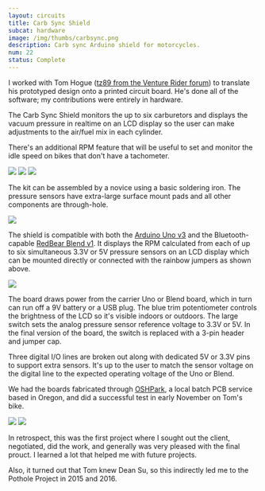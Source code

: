```yaml
---
layout: circuits
title: Carb Sync Shield
subcat: hardware 
image: /img/thumbs/carbsync.png
description: Carb sync Arduino shield for motorcycles. 
num: 22
status: Complete
---
```


I worked with Tom Hogue (<a href="http://www.venturerider.org/forum/showthread.php?73158-Built-a-digital-carb-sync">tz89 from the Venture Rider forum</a>) to translate his prototyped design onto a printed circuit board. He's done all of the software; my contributions were entirely in hardware. 

The Carb Sync Shield monitors the up to six carburetors and displays the vacuum pressure in realtime on an LCD display so the user can make adjustments to the air/fuel mix in each cylinder.

There's an additional RPM feature that will be useful to set and monitor the idle speed on bikes that don't have a tachometer.

<img src="https://jenner.smugmug.com/Carb-Sync-Shield/i-CnTJMHR/0/L/IMG_2190-L.jpg">

<img src="https://jenner.smugmug.com/Carb-Sync-Shield/i-JPjRQ3X/0/L/IMG_2193-L.jpg">

<img src="https://jenner.smugmug.com/Carb-Sync-Shield/i-895ngdv/0/L/IMG_2433-L.jpg">

The kit can be assembled by a novice using a basic soldering iron. The pressure sensors have extra-large surface mount pads and all other components are through-hole. 

<img src="https://jenner.smugmug.com/Carb-Sync-Shield/i-NcsHnpf/0/M/IMG_2304-M.jpg">

The shield is compatible with both the <a href="http://store.arduino.cc/product/A000066">Arduino Uno v3</a> and the Bluetooth-capable <a href="http://redbearlab.com/blend/">RedBear Blend v1</a>. It displays the RPM calculated from each of up to six simultaneous 3.3V or 5V pressure sensors on an LCD display which can be mounted directly or connected with the rainbow jumpers as shown above. 

<img src="https://jenner.smugmug.com/Carb-Sync-Shield/i-PCbRQZg/0/M/ardblend-M.png">

The board draws power from the carrier Uno or Blend board, which in turn can run off a 9V battery or a USB plug. The blue trim potentiometer controls the brightness of the LCD so it's visible indoors or outdoors. The large switch sets the analog pressure sensor reference voltage to 3.3V or 5V. In the final version of the board, the switch is replaced with a 3-pin header and jumper cap.  

Three digital I/O lines are broken out along with dedicated 5V or 3.3V pins to support extra sensors. It's up to the user to match the sensor voltage on the digital line to the expected operating voltage of the Uno or Blend.

We had the boards fabricated through <a href="http://oshpark.com">OSHPark</a>, a local batch PCB service based in Oregon, and did a successful test in early November on Tom's bike. 

<img src="https://jenner.smugmug.com/Carb-Sync-Shield/i-BJjknMv/0/L/IMG_2436-L.jpg">

<img src="https://jenner.smugmug.com/Carb-Sync-Shield/i-t9DcvPN/0/L/IMG_2438-L.jpg">

In retrospect, this was the first project where I sought out the client, negotiated, did the work, and generally was very pleased with the final prouct. I learned a lot that helped me with future projects. 

Also, it turned out that Tom knew Dean Su, so this indirectly led me to the Pothole Project in 2015 and 2016.
